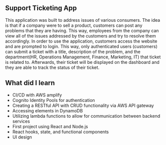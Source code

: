 ## Support Ticketing App

This application was built to address issues of various consumers. The idea is that if a company were to sell a product, customers can post any problems that they are having. This way, employees from the company can view all of the issues addressed by the customers and try to resolve them accordingly. In order to use the application, customers access the website and are prompted to login. This way, only authenticated users (customers) can submit a ticket with a title, description of the problem, and the department(HR, Operations Management, Finance, Marketing, IT) that ticket is related to. Afterwards, their ticket will be displayed on the dashboard and they are able to track the status of their ticket.

## What did I learn

- CI/CD with AWS amplify
- Cognito Identity Pools for authentication 
- Creating a RESTful API with CRUD functionality via AWS API gateway 
- Accessing elements in DynamoDB 
- Utilizing lambda functions to allow for communication between backend services
- First project using React and Node.js
- React hooks, state, and functional components 
- UI design 
